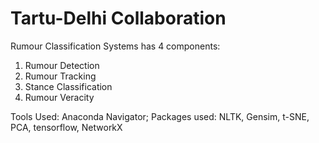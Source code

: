 # Tartu-Delhi Collaboration

Rumour Classification Systems has 4 components:
1. Rumour Detection
2. Rumour Tracking
3. Stance Classification
4. Rumour Veracity

Tools Used: Anaconda Navigator;
Packages used: NLTK, Gensim, t-SNE, PCA, tensorflow, NetworkX

